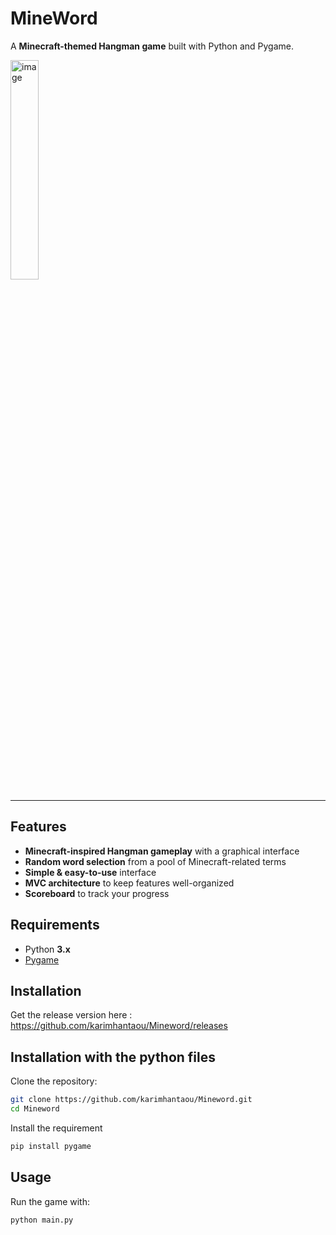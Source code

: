 # MineWord  

A **Minecraft-themed Hangman game** built with Python and Pygame.  

<img width="30%" alt="image" src="https://github.com/user-attachments/assets/36817961-676b-44de-8484-b8d1c1d6d49f" />


---

## Features  

- **Minecraft-inspired Hangman gameplay** with a graphical interface  
- **Random word selection** from a pool of Minecraft-related terms  
- **Simple & easy-to-use** interface  
- **MVC architecture** to keep features well-organized  
- **Scoreboard** to track your progress  

## Requirements  

- Python **3.x**  
- [Pygame](https://www.pygame.org/)  


## Installation

Get the release version here : https://github.com/karimhantaou/Mineword/releases

## Installation with the python files

Clone the repository:

```bash
git clone https://github.com/karimhantaou/Mineword.git
cd Mineword
```

Install the requirement

```bash
pip install pygame
```

## Usage

Run the game with:

```bash
python main.py
```
